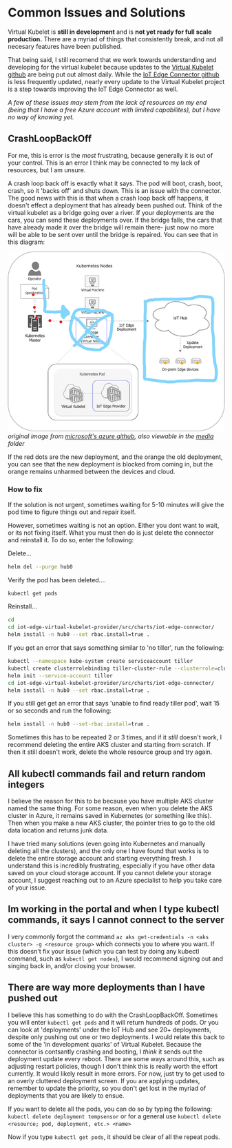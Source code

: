 # Common Issues and Solutions

Virtual Kubelet is **still in development** and is **not yet ready for full scale production.** There are a myriad of things that consistently break, and not all necesary features have been published. 

That being said, I still recomend that we work towards understanding and developing for the virtual kubelet because updates to the [Virtual Kubelet github](https://github.com/virtual-kubelet/virtual-kubelet) are being put out almost daily. While the [IoT Edge Connector github](https://github.com/azure/iot-edge-virtual-kubelet-provider) is less frequently updated, nearly every update to the Virtual Kubelet project is a step towards improving the IoT Edge Connector as well.

*A few of these issues may stem from the lack of resources on my end (being that I have a free Azure account with limited capabilites), but I have no way of knowing yet.*

## CrashLoopBackOff

For me, this is error is the *most* frustrating, because generally it is out of your control. This is an error I think may be connected to my lack of resources, but I am unsure. 

A crash loop back off is exactly what it says. The pod will boot, crash, boot, crash, so it 'backs off' and shuts down. This is an issue with the connector. The good news with this is that when a crash loop back off happens, it doesn't effect a deployment that has already been pushed out. Think of the virtual kubelet as a bridge going over a river. If your deployments are the cars, you can send these deployments over. If the bridge falls, the cars that have already made it over the bridge will remain there- just now no more will be able to be sent over until the bridge is repaired. You can see that in this diagram:

![CrashLoopBackOff](https://github.com/NFeingold/Virtual-Kubelet-Demonstration/blob/master/media/CrashLoopBackOff.jpg)
*original image from [microsoft's azure github](https://github.com/azure/iot-edge-virtual-kubelet-provider), also viewable in the [media](github.com/nfeingold/media) folder*

If the red dots are the new deployment, and the orange the old deployment, you can see that the new deployment is blocked from coming in, but the orange remains unharmed between the devices and cloud. 

### How to fix

If the solution is not urgent, sometimes waiting for 5-10 minutes will give the pod time to figure things out and repair itself.

However, sometimes waiting is not an option. Either you dont want to wait, or its not fixing itself. What you must then do is just delete the connector and reinstall it. To do so, enter the following:

Delete...
```sh
helm del --purge hub0
```

Verify the pod has been deleted....
```sh 
kubectl get pods
```

Reinstall...
```sh
cd
cd iot-edge-virtual-kubelet-provider/src/charts/iot-edge-connector/
helm install -n hub0 --set rbac.install=true .
```

If you get an error that says something similar to 'no tiller', run the following:

```sh
kubectl --namespace kube-system create serviceaccount tiller
kubectl create clusterrolebinding tiller-cluster-rule --clusterrole=cluster-admin --serviceaccount=kube-system:tiller
helm init --service-account tiller
cd iot-edge-virtual-kubelet-provider/src/charts/iot-edge-connector/
helm install -n hub0 --set rbac.install=true .
```

If you still get get an error that says 'unable to find ready tiller pod', wait 15 or so seconds and run the following:
```sh 
helm install -n hub0 --set-rbac.install=true .
```

Sometimes this has to be repeated 2 or 3 times, and if it *still* doesn't work, I recommend deleting the entire AKS cluster and starting from scratch. If then it still doesn't work, delete the whole resource group and try again. 

## All kubectl commands fail and return random integers

I believe the reason for this to be because you have multiple AKS cluster named the same thing. For some reason, even when you delete the AKS cluster in Azure, it remains saved in Kubernetes (or something like this). Then when you make a new AKS cluster, the pointer tries to go to the old data location and returns junk data. 

I have tried many solutions (even going into Kubernetes and manually deleting all the clusters), and the only one I have found that works is to delete the entire storage account and starting everything fresh. I understand this is incredibly frustrating, especially if you have other data saved on your cloud storage account. If you cannot delete your storage account, I suggest reaching out to an Azure specialist to help you take care of your issue. 

## Im working in the portal and when I type kubectl commands, it says I cannot connect to the server

I very commonly forgot the command ```az aks get-credentials -n <aks cluster> -g <resource group>``` which connects you to where you want. If this doesn't fix your issue (which you can test by doing any kubectl command, such as ```kubectl get nodes```), I would recommend signing out and singing back in, and/or closing your browser. 

## There are way more deployments than I have pushed out

I believe this has something to do with the CrashLoopBackOff. Sometimes you will enter ```kubectl get pods``` and it will return hundreds of pods. Or you can look at 'deployments' under the IoT Hub and see 20+ deployments, despite only pushing out one or two deployments. I would relate this back to some of the 'in development quarks' of Virtual Kubelet. Because the connector is contsantly crashing and booting, I *think* it sends out the deployment update every reboot. There are some ways around this, such as adjusting restart policies, though I don't think this is really worth the effort currently. It would likely result in more errors. For now, just try to get used to an overly cluttered deployment screen. If you are applying updates, remember to update the priority, so you don't get lost in the myriad of deployments that you are likely to ensue. 

If you want to delete all the pods, you can do so by typing the following:
```kubectl delete deployment tempsensor```
or for a general use
```kubectl delete <resource; pod, deployment, etc.> <name>```

Now if you type ```kubectl get pods```, it should be clear of all the repeat pods.


